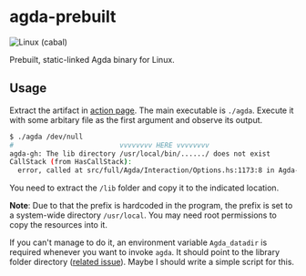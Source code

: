 # agda-prebuilt

![Linux (cabal)](https://github.com/andy0130tw/agda-prebuilt/workflows/Linux%20(cabal)/badge.svg)

Prebuilt, static-linked Agda binary for Linux.

## Usage

Extract the artifact in [action page](https://github.com/andy0130tw/agda-prebuilt/actions). The main executable is `./agda`. Execute it with some arbitary file as the first argument and observe its output.

```bash
$ ./agda /dev/null
#                          vvvvvvvv HERE vvvvvvvv
agda-gh: The lib directory /usr/local/bin/....../ does not exist
CallStack (from HasCallStack):
  error, called at src/full/Agda/Interaction/Options.hs:1173:8 in Agda-2.6.1-GBHAfzS8PHnCeWrfMQtOCD:Agda.Interaction.Options
```

You need to extract the `/lib` folder and copy it to the indicated location.

**Note**: Due to that the prefix is hardcoded in the program, the prefix is set to a system-wide directory `/usr/local`. You may need root permissions to copy the resources into it.

If you can't manage to do it, an environment variable `Agda_datadir` is required whenever you want to invoke `agda`. It should point to the library folder directory ([related issue](https://github.com/agda/agda/issues/4244)). Maybe I should write a simple script for this.
